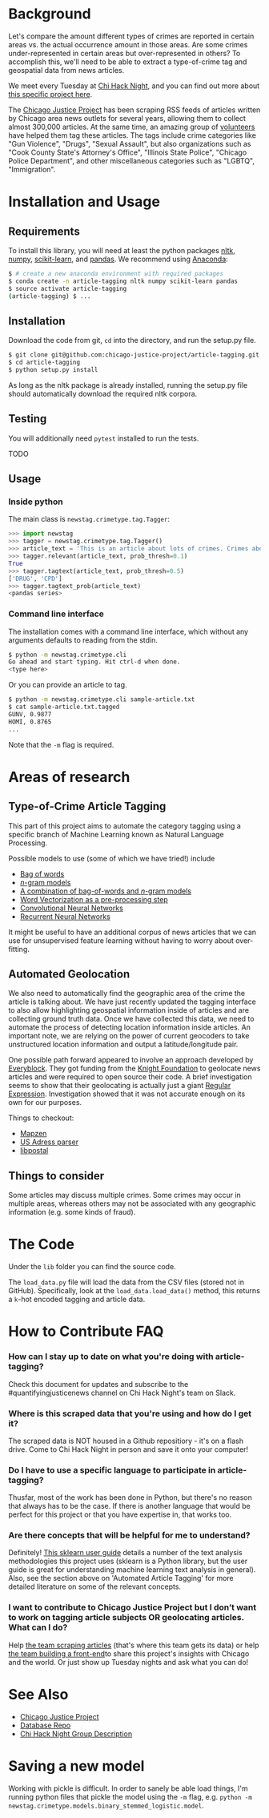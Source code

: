 # Background

Let's compare the amount different types of crimes are reported in certain areas vs. the actual occurrence amount in those areas. Are some crimes under-represented in certain areas but over-represented in others? To accomplish this, we'll need to be able to extract a type-of-crime tag and geospatial data from news articles.

We meet every Tuesday at [Chi Hack Night](https://chihacknight.org/), and you can find out more about [this specific project here](https://github.com/chihacknight/breakout-groups/issues/61).

The [Chicago Justice Project](http://chicagojustice.org/) has been scraping RSS feeds of articles written by Chicago area news outlets for several years, allowing them to collect almost 300,000 articles. At the same time, an amazing group of [volunteers](http://chicagojustice.org/volunteer-for-cjp/) have helped them tag these articles. The tags include crime categories like "Gun Violence", "Drugs", "Sexual Assault", but also organizations such as "Cook County State's Attorney's Office", "Illinois State Police", "Chicago Police Department", and other miscellaneous categories such as "LGBTQ", "Immigration".

# Installation and Usage

## Requirements

To install this library, you will need at least the python packages [nltk](http://www.nltk.org/), [numpy](http://www.numpy.org/), [scikit-learn](http://scikit-learn.org/), and [pandas](http://pandas.pydata.org/). We recommend using [Anaconda](https://www.continuum.io/downloads):

```bash
$ # create a new anaconda environment with required packages
$ conda create -n article-tagging nltk numpy scikit-learn pandas
$ source activate article-tagging
(article-tagging) $ ...
```

## Installation

Download the code from git, `cd` into the directory, and run the setup.py file.

```bash
$ git clone git@github.com:chicago-justice-project/article-tagging.git
$ cd article-tagging
$ python setup.py install
```

As long as the nltk package is already installed, running the setup.py file should automatically download the required nltk corpora.

## Testing

You will additionally need `pytest` installed to run the tests.

TODO

## Usage

### Inside python

The main class is `newstag.crimetype.tag.Tagger`:

```python
>>> import newstag
>>> tagger = newstag.crimetype.tag.Tagger()
>>> article_text = 'This is an article about lots of crimes. Crimes about drugs.'
>>> tagger.relevant(article_text, prob_thresh=0.1)
True
>>> tagger.tagtext(article_text, prob_thresh=0.5)
['DRUG', 'CPD']
>>> tagger.tagtext_prob(article_text)
<pandas series>
```

### Command line interface

The installation comes with a command line interface, which without any arguments defaults to reading from the stdin.

```bash
$ python -m newstag.crimetype.cli
Go ahead and start typing. Hit ctrl-d when done.
<type here>
```

Or you can provide an article to tag.

```bash
$ python -m newstag.crimetype.cli sample-article.txt
$ cat sample-article.txt.tagged
GUNV, 0.9877
HOMI, 0.8765
...
```

Note that the `-m` flag is required.

# Areas of research

## Type-of-Crime Article Tagging

This part of this project aims to automate the category tagging using a specific branch of Machine Learning known as Natural Language Processing.

Possible models to use (some of which we have tried!) include

* [Bag of words](https://en.wikipedia.org/wiki/Bag-of-words_model)
* [*n*-gram models](https://en.wikipedia.org/wiki/N-gram)
* [A combination of bag-of-words and *n*-gram models](http://www.inference.phy.cam.ac.uk/hmw26/papers/nescai2006.pdf)
* [Word Vectorization as a pre-processing step](https://www.tensorflow.org/tutorials/word2vec/)
* [Convolutional Neural Networks](https://arxiv.org/pdf/1504.01255v3.pdf)
* [Recurrent Neural Networks](http://www.cs.toronto.edu/~graves/preprint.pdf)

It might be useful to have an additional corpus of news articles that we can use for unsupervised feature learning without having to worry about over-fitting.

## Automated Geolocation

We also need to automatically find the geographic area of the crime the article is talking about. We have just recently updated the tagging interface to also allow highlighting geospatial information inside of articles and are collecting ground truth data. Once we have collected this data, we need to automate the process of detecting location information inside articles. An important note, we are relying on the power of current geocoders to take unstructured location information and output a latitude/longitude pair.

One possible path forward appeared to involve an approach developed by  [Everyblock](http://www.everyblock.com/). They got funding from the [Knight Foundation](http://www.knightfoundation.org/) to geolocate news articles and were required to open source their code. A brief investigation seems to show that their geolocating is actually just a giant [Regular Expression](https://github.com/kbrose/everyblock/blob/master/ebdata/ebdata/nlp/addresses.py). Investigation showed that it was not accurate enough on its own for our purposes.

Things to checkout:

* [Mapzen](https://mapzen.com/)
* [US Adress parser](https://github.com/datamade/usaddress)
* [libpostal](https://github.com/openvenues/libpostal)

## Things to consider

Some articles may discuss multiple crimes. Some crimes may occur in multiple areas, whereas others may not be associated with any geographic information (e.g. some kinds of fraud).

# The Code

Under the `lib` folder you can find the source code.

The `load_data.py` file will load the data from the CSV files (stored not in GitHub). Specifically, look at the `load_data.load_data()` method, this returns a `k`-hot encoded tagging and article data.

# How to Contribute FAQ

### How can I stay up to date on what you're doing with article-tagging?
Check this document for updates and subscribe to the #quantifyingjusticenews channel on Chi Hack Night's team on Slack.
### Where is this scraped data that you're using and how do I get it?
The scraped data is NOT housed in a Github repositiory - it's on a flash drive.  Come to Chi Hack Night in person and save it onto your computer!
### Do I have to use a specific language to participate in article-tagging?
Thusfar, most of the work has been done in Python, but there's no reason that always has to be the case. If there is another language that would be perfect for this project or that you have expertise in, that works too.
### Are there concepts that will be helpful for me to understand?
Definitely!  [This sklearn user guide](http://scikit-learn.org/stable/modules/feature_extraction.html#text-feature-extraction) details a number of the text analysis methodologies this project uses (sklearn is a Python library, but the user guide is great for understanding machine learning text analysis in general).  Also, see the section above on 'Automated Article Tagging' for more detailed literature on some of the relevant concepts.
### I want to contribute to Chicago Justice Project but I don’t want to work on tagging article subjects OR geolocating articles. What can I do?
Help [the team scraping articles](https://github.com/chicago-justice-project/chicago-justice) (that's where this team gets its data) or help [the team building a front-end](https://github.com/chicago-justice-project/chicago-justice-client)to share this project's insights with Chicago and the world. Or just show up Tuesday nights and ask what you can do!
# See Also

* [Chicago Justice Project](http://chicagojustice.org/)
* [Database Repo](https://github.com/kyaroch/chicago-justice)
* [Chi Hack Night Group Description](https://github.com/chihacknight/breakout-groups/issues/61)

# Saving a new model

Working with pickle is difficult. In order to sanely be able load things, I'm running python files that pickle the model using the `-m` flag, e.g. `python -m newstag.crimetype.models.binary_stemmed_logistic.model`.

